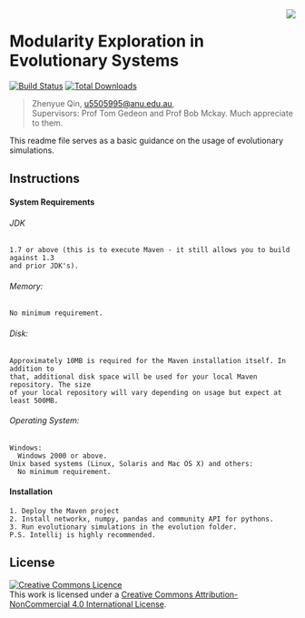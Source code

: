 <img src="icon.png" align="right" />

# Modularity Exploration in Evolutionary Systems

[![Build Status](https://travis-ci.org/laravel/framework.svg)](https://travis-ci.org/laravel/framework)
[![Total Downloads](https://poser.pugx.org/laravel/framework/d/total.svg)](https://packagist.org/packages/laravel/framework)

> Zhenyue Qin, u5505995@anu.edu.au, <br>
> Supervisors: Prof Tom Gedeon and Prof Bob Mckay. Much appreciate to them. 

This readme file serves as a basic guidance on the usage of evolutionary simulations.

## Instructions

  #### System Requirements

  ###### JDK
    1.7 or above (this is to execute Maven - it still allows you to build against 1.3
    and prior JDK's).
    
  ###### Memory:
    No minimum requirement.
    
  ###### Disk:
    Approximately 10MB is required for the Maven installation itself. In addition to
    that, additional disk space will be used for your local Maven repository. The size
    of your local repository will vary depending on usage but expect at least 500MB.
  
  ###### Operating System:
    Windows:
      Windows 2000 or above.
    Unix based systems (Linux, Solaris and Mac OS X) and others:
      No minimum requirement.
      
  #### Installation
    1. Deploy the Maven project
    2. Install networkx, numpy, pandas and community API for pythons. 
    3. Run evolutionary simulations in the evolution folder. 
    P.S. Intellij is highly recommended. 

## License

<a rel="license" href="http://creativecommons.org/licenses/by-nc/4.0/"><img alt="Creative Commons Licence" style="border-width:0" src="https://i.creativecommons.org/l/by-nc/4.0/88x31.png" /></a><br />This work is licensed under a <a rel="license" href="http://creativecommons.org/licenses/by-nc/4.0/">Creative Commons Attribution-NonCommercial 4.0 International License</a>.
